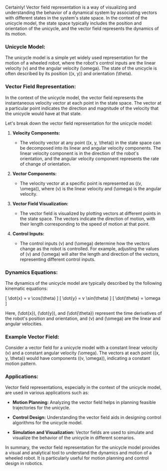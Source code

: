 Certainly! Vector field representation is a way of visualizing and understanding the behavior of a dynamical system by associating vectors with different states in the system's state space. In the context of the unicycle model, the state space typically includes the position and orientation of the unicycle, and the vector field represents the dynamics of its motion.

### Unicycle Model:

The unicycle model is a simple yet widely used representation for the motion of a wheeled robot, where the robot's control inputs are the linear velocity \(v\) and the angular velocity \(\omega\). The state of the unicycle is often described by its position \((x, y)\) and orientation \(\theta\).

### Vector Field Representation:

In the context of the unicycle model, the vector field represents the instantaneous velocity vector at each point in the state space. The vector at a particular point indicates the direction and magnitude of the velocity that the unicycle would have at that state.

Let's break down the vector field representation for the unicycle model:

1. **Velocity Components:**
   - The velocity vector at any point \((x, y, \theta)\) in the state space can be decomposed into its linear and angular velocity components. The linear velocity component is in the direction of the robot's orientation, and the angular velocity component represents the rate of change of orientation.

2. **Vector Components:**
   - The velocity vector at a specific point is represented as \((v, \omega)\), where \(v\) is the linear velocity and \(\omega\) is the angular velocity.

3. **Vector Field Visualization:**
   - The vector field is visualized by plotting vectors at different points in the state space. The vectors indicate the direction of motion, with their length corresponding to the speed of motion at that point.

4. **Control Inputs:**
   - The control inputs \(v\) and \(\omega\) determine how the vectors change as the robot is controlled. For example, adjusting the values of \(v\) and \(\omega\) will alter the length and direction of the vectors, representing different control inputs.

### Dynamics Equations:

The dynamics of the unicycle model are typically described by the following kinematic equations:

\[ \dot{x} = v \cos(\theta) \]
\[ \dot{y} = v \sin(\theta) \]
\[ \dot{\theta} = \omega \]

Here, \(\dot{x}\), \(\dot{y}\), and \(\dot{\theta}\) represent the time derivatives of the robot's position and orientation, and \(v\) and \(\omega\) are the linear and angular velocities.

### Example Vector Field:

Consider a vector field for a unicycle model with a constant linear velocity \(v\) and a constant angular velocity \(\omega\). The vectors at each point \((x, y, \theta)\) would have components \((v, \omega)\), indicating a constant motion pattern.

### Applications:

Vector field representations, especially in the context of the unicycle model, are used in various applications such as:

- **Motion Planning:** Analyzing the vector field helps in planning feasible trajectories for the unicycle.

- **Control Design:** Understanding the vector field aids in designing control algorithms for the unicycle model.

- **Simulation and Visualization:** Vector fields are used to simulate and visualize the behavior of the unicycle in different scenarios.

In summary, the vector field representation for the unicycle model provides a visual and analytical tool to understand the dynamics and motion of a wheeled robot. It is particularly useful for motion planning and control design in robotics.